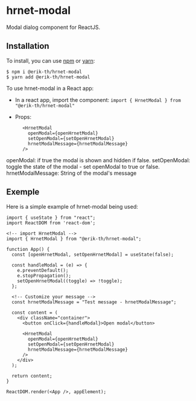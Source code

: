 # hrnet-modal
Modal dialog component for ReactJS.
## Installation

To install, you can use [npm](https://npmjs.org/) or [yarn](https://yarnpkg.com):

    $ npm i @erik-th/hrnet-modal
    $ yarn add @erik-th/hrnet-modal

To use hrnet-modal in a React app:

   - In a react app, import the component: 
   `import { HrnetModal } from "@erik-th/hrnet-modal"`

   - Props:
```
      <HrnetModal
        openModal={openHrnetModal}
        setOpenModal={setOpenHrnetModal}
        hrnetModalMessage={hrnetModalMessage}
      />
```
openModal: if true the modal is shown and hidden if false.
setOpenModal: toggle the state of the modal - set openModal to true or false.
hrnetModalMessage: String of the modal's message

## Exemple
Here is  a simple example of hrnet-modal being used:
```
import { useState } from "react";
import ReactDOM from 'react-dom';

<!-- import HrnetModal -->
import { HrnetModal } from "@erik-th/hrnet-modal";

function App() {
  const [openHrnetModal, setOpenHrnetModal] = useState(false);

  const handleModal = (e) => {
    e.preventDefault();
    e.stopPropagation();
    setOpenHrnetModal((toggle) => !toggle);
  };

  <!-- Customize your message -->
  const hrnetModalMessage = "Test message - hrnetModalMessage";

  const content = (
    <div className="container">
      <button onClick={handleModal}>Open modal</button>

      <HrnetModal
        openModal={openHrnetModal}
        setOpenModal={setOpenHrnetModal}
        hrnetModalMessage={hrnetModalMessage}
      />
    </div>
  );

  return content;
}

ReactDOM.render(<App />, appElement);
```